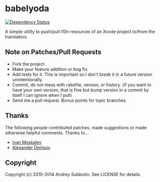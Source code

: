 # babelyoda

[![Dependency Status](https://gemnasium.com/eploko/babelyoda.png)](https://gemnasium.com/eploko/babelyoda)

A simple utility to push/pull l10n resources of an Xcode project to/from the translators.

## Note on Patches/Pull Requests
 
* Fork the project.
* Make your feature addition or bug fix.
* Add tests for it. This is important so I don't break it in a
  future version unintentionally.
* Commit, do not mess with rakefile, version, or history.
  (if you want to have your own version, that is fine but bump version in a commit by itself I can ignore when I pull)
* Send me a pull request. Bonus points for topic branches.

## Thanks

The following people contributed patches, made suggestions or made otherwise helpful comments. Thanks to…

* [Ivan Moskalev](https://github.com/ivanmoskalev)
* [Alexander Denisov](https://github.com/StoneSpb)

## Copyright

Copyright (c) 2010-2014 Andrey Subbotin. See LICENSE for details.

